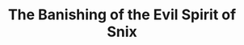 ---
layout: other-video
permalink: /the-banishing-of-the-evil-spirit-of-snix
title: The Banishing of the Evil Spirit of Snix
video_number: 54
release_date: 1998-01-01
description: 
cast: 
video_info:
  - youtube;YouTube;IlmeZ1EjOqQ
  - bitchute;Bitchute archive;lIJqoask7M3r
poster: snix-6.jpg
video_available: true
medium: live action
old_cm_description: |
  I get possessed by the spirit of Snix and my only hope of driving the demon out is my neighbor to come over and whack me over the head with a golf club. Once defeated, the spirit appears inside the television set where he must confront his rival Xins before departing this dimension. There's some interesting editing and use of flashbacks. Each Snix movie is better than the one before it. As I age from 12 to 17 throughout the series, I grow both physically and mentally as an amatuer filmmaker who keeps improving. Also this is my first movie done on my new editing vcr.
james_old_star_rating: 
james_old_number_rating: 8
---